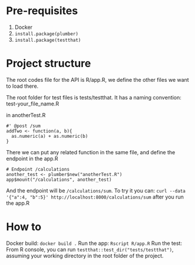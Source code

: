 # Pre-requisites
1. Docker
2. `install.package(plumber)`
2. `install.package(testthat)`

# Project structure

The root codes file for the API is R/app.R, we define the other files we want to load there. 

The root folder for test files is tests/testthat. It has a naming convention: test-your_file_name.R

in anotherTest.R
```
#' @post /sum
addTwo <- function(a, b){
  as.numeric(a) + as.numeric(b)
}
```

There we can put any related function in the same file, and define the endpoint in the app.R

```
# Endpoint /calculations
another_test <- plumber$new("anotherTest.R")
app$mount("/calculations", another_test)
```

And the endpoint will be `/calculations/sum`.
To try it you can: `curl --data '{"a":4, "b":5}' http://localhost:8000/calculations/sum` after you run the app.R

# How to
Docker build: `docker build .`
Run the app: `Rscript R/app.R` 
Run the test: From R console, you can run `testthat::test_dir("tests/testthat")`, assuming your working directory in the root folder of the project.
